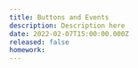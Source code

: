 ```yaml
---
title: Buttons and Events
description: Description here
date: 2022-02-07T15:00:00.000Z
released: false
homework: 
---
```


<home-work :home-work="homework">

</home-work>
